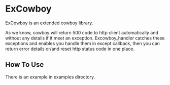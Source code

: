 # ExCowboy

ExCowboy is an extended cowboy library.

As we know, cowboy will return 500 code to http client automatically and without any details if it meet an exception.
Excowboy_handler catches these exceptions and enables you handle them in except callback, 
then you can return error details or/and reset http status code in one place.  

## How To Use

There is an example in examples directory. 